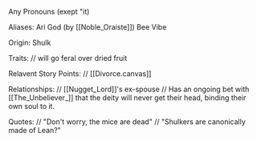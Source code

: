 Any Pronouns (exept "it)

Aliases:
 Ari
 God (by [[Noble_Oraiste]])
 Bee
 Vibe

Origin: Shulk

Traits:
 // will go feral over dried fruit

Relavent Story Points:
 // [[Divorce.canvas]]

Relationships:
 // [[Nugget_Lord]]'s ex-spouse
 // Has an ongoing bet with [[The_Unbeliever_]] that the deity will never get their head, binding their own soul to it.

Quotes:
// "Don't worry, the mice are dead"
// "Shulkers are canonically made of Lean?"

